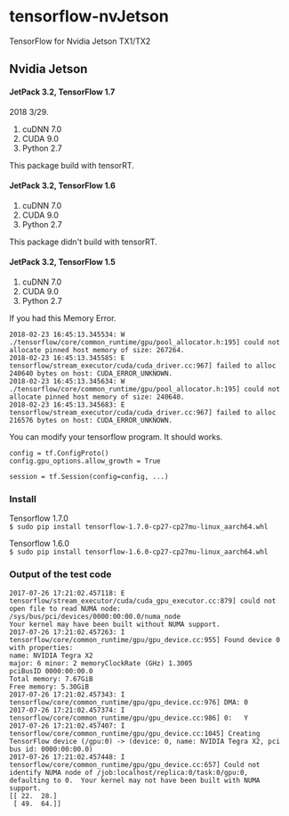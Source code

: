 # tensorflow-nvJetson
TensorFlow for Nvidia Jetson TX1/TX2


## Nvidia Jetson

#### JetPack 3.2, TensorFlow 1.7
2018 3/29.  

1. cuDNN 7.0			
2. CUDA 9.0			
3. Python 2.7	

This package build with tensorRT.
		
#### JetPack 3.2, TensorFlow 1.6

1. cuDNN 7.0			
2. CUDA 9.0			
3. Python 2.7	

This package didn't build with tensorRT.

#### JetPack 3.2, TensorFlow 1.5

1. cuDNN 7.0			
2. CUDA 9.0			
3. Python 2.7	

If you had this Memory Error.

```
2018-02-23 16:45:13.345534: W ./tensorflow/core/common_runtime/gpu/pool_allocator.h:195] could not allocate pinned host memory of size: 267264.  
2018-02-23 16:45:13.345585: E tensorflow/stream_executor/cuda/cuda_driver.cc:967] failed to alloc 240640 bytes on host: CUDA_ERROR_UNKNOWN.   
2018-02-23 16:45:13.345634: W ./tensorflow/core/common_runtime/gpu/pool_allocator.h:195] could not allocate pinned host memory of size: 240640.   
2018-02-23 16:45:13.345683: E tensorflow/stream_executor/cuda/cuda_driver.cc:967] failed to alloc 216576 bytes on host: CUDA_ERROR_UNKNOWN.   
```
You can modify your tensorflow program.
It should works.

```
config = tf.ConfigProto()
config.gpu_options.allow_growth = True

session = tf.Session(config=config, ...)
```	


### Install
Tensorflow 1.7.0	    
```$ sudo pip install tensorflow-1.7.0-cp27-cp27mu-linux_aarch64.whl```

Tensorflow 1.6.0   
```$ sudo pip install tensorflow-1.6.0-cp27-cp27mu-linux_aarch64.whl```

### Output of the test code
```
2017-07-26 17:21:02.457118: E tensorflow/stream_executor/cuda/cuda_gpu_executor.cc:879] could not open file to read NUMA node: /sys/bus/pci/devices/0000:00:00.0/numa_node
Your kernel may have been built without NUMA support.
2017-07-26 17:21:02.457263: I tensorflow/core/common_runtime/gpu/gpu_device.cc:955] Found device 0 with properties:
name: NVIDIA Tegra X2
major: 6 minor: 2 memoryClockRate (GHz) 1.3005
pciBusID 0000:00:00.0
Total memory: 7.67GiB
Free memory: 5.30GiB
2017-07-26 17:21:02.457343: I tensorflow/core/common_runtime/gpu/gpu_device.cc:976] DMA: 0
2017-07-26 17:21:02.457374: I tensorflow/core/common_runtime/gpu/gpu_device.cc:986] 0:   Y
2017-07-26 17:21:02.457407: I tensorflow/core/common_runtime/gpu/gpu_device.cc:1045] Creating TensorFlow device (/gpu:0) -> (device: 0, name: NVIDIA Tegra X2, pci bus id: 0000:00:00.0)
2017-07-26 17:21:02.457448: I tensorflow/core/common_runtime/gpu/gpu_device.cc:657] Could not identify NUMA node of /job:localhost/replica:0/task:0/gpu:0, defaulting to 0.  Your kernel may not have been built with NUMA support.
[[ 22.  28.]
 [ 49.  64.]]
 ```
